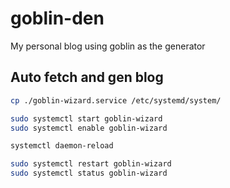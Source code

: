 # goblin-den
My personal blog using goblin as the generator

## Auto fetch and gen blog
```bash
cp ./goblin-wizard.service /etc/systemd/system/

sudo systemctl start goblin-wizard
sudo systemctl enable goblin-wizard

systemctl daemon-reload

sudo systemctl restart goblin-wizard
sudo systemctl status goblin-wizard

```